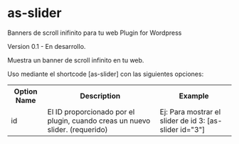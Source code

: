 # as-slider
Banners de scroll inifinito para tu web Plugin for Wordpress

Version 0.1 - En desarrollo.

Muestra un banner de scroll infinito en tu web.

Uso mediante el shortcode [as-slider] con las siguientes opciones:

<table>
	<tr>
		<th>Option Name</th>
		<th>Description</th>
		<th>Example</th>
	</tr>
	<tr>
		<td>id</td>
		<td>El ID proporcionado por el plugin, cuando creas un nuevo slider. (requerido)</td>
		<td>Ej: Para mostrar el slider de id 3:  [as-slider id="3"]</td>
	</tr>
</table>